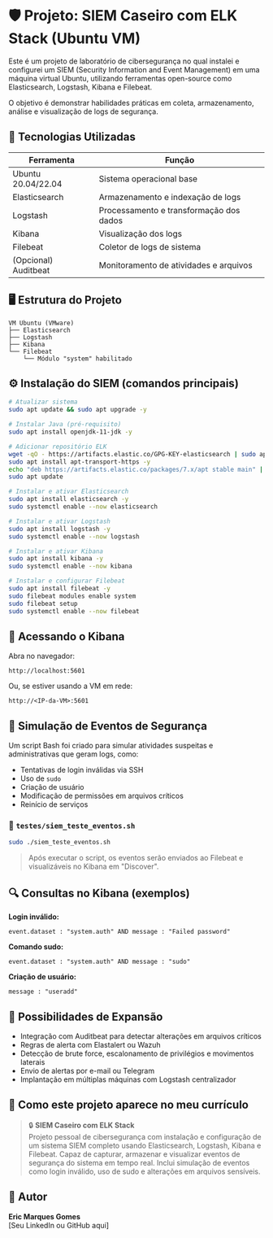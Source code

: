 # 🛡️ Projeto: SIEM Caseiro com ELK Stack (Ubuntu VM)

Este é um projeto de laboratório de cibersegurança no qual instalei e configurei um SIEM (Security Information and Event Management) em uma máquina virtual Ubuntu, utilizando ferramentas open-source como Elasticsearch, Logstash, Kibana e Filebeat.

O objetivo é demonstrar habilidades práticas em coleta, armazenamento, análise e visualização de logs de segurança.

## 🚀 Tecnologias Utilizadas

| Ferramenta      | Função                                  |
|-----------------|------------------------------------------|
| Ubuntu 20.04/22.04 | Sistema operacional base               |
| Elasticsearch   | Armazenamento e indexação de logs        |
| Logstash        | Processamento e transformação dos dados  |
| Kibana          | Visualização dos logs                    |
| Filebeat        | Coletor de logs de sistema               |
| (Opcional) Auditbeat | Monitoramento de atividades e arquivos |

## 🖥️ Estrutura do Projeto

```
VM Ubuntu (VMware)
├── Elasticsearch
├── Logstash
├── Kibana
└── Filebeat
    └── Módulo "system" habilitado
```

## ⚙️ Instalação do SIEM (comandos principais)

```bash
# Atualizar sistema
sudo apt update && sudo apt upgrade -y

# Instalar Java (pré-requisito)
sudo apt install openjdk-11-jdk -y

# Adicionar repositório ELK
wget -qO - https://artifacts.elastic.co/GPG-KEY-elasticsearch | sudo apt-key add -
sudo apt install apt-transport-https -y
echo "deb https://artifacts.elastic.co/packages/7.x/apt stable main" | sudo tee /etc/apt/sources.list.d/elastic-7.x.list
sudo apt update

# Instalar e ativar Elasticsearch
sudo apt install elasticsearch -y
sudo systemctl enable --now elasticsearch

# Instalar e ativar Logstash
sudo apt install logstash -y
sudo systemctl enable --now logstash

# Instalar e ativar Kibana
sudo apt install kibana -y
sudo systemctl enable --now kibana

# Instalar e configurar Filebeat
sudo apt install filebeat -y
sudo filebeat modules enable system
sudo filebeat setup
sudo systemctl enable --now filebeat
```

## 🔎 Acessando o Kibana

Abra no navegador:

```
http://localhost:5601
```

Ou, se estiver usando a VM em rede:

```
http://<IP-da-VM>:5601
```

## 🧪 Simulação de Eventos de Segurança

Um script Bash foi criado para simular atividades suspeitas e administrativas que geram logs, como:

- Tentativas de login inválidas via SSH
- Uso de `sudo`
- Criação de usuário
- Modificação de permissões em arquivos críticos
- Reinício de serviços

### 📂 `testes/siem_teste_eventos.sh`

```bash
sudo ./siem_teste_eventos.sh
```

> Após executar o script, os eventos serão enviados ao Filebeat e visualizáveis no Kibana em "Discover".

## 🔍 Consultas no Kibana (exemplos)

**Login inválido:**
```kibana
event.dataset : "system.auth" AND message : "Failed password"
```

**Comando sudo:**
```kibana
event.dataset : "system.auth" AND message : "sudo"
```

**Criação de usuário:**
```kibana
message : "useradd"
```

## 📌 Possibilidades de Expansão

- Integração com Auditbeat para detectar alterações em arquivos críticos
- Regras de alerta com Elastalert ou Wazuh
- Detecção de brute force, escalonamento de privilégios e movimentos laterais
- Envio de alertas por e-mail ou Telegram
- Implantação em múltiplas máquinas com Logstash centralizador

## 🧾 Como este projeto aparece no meu currículo

> 🔒 **SIEM Caseiro com ELK Stack**  
> Projeto pessoal de cibersegurança com instalação e configuração de um sistema SIEM completo usando Elasticsearch, Logstash, Kibana e Filebeat. Capaz de capturar, armazenar e visualizar eventos de segurança do sistema em tempo real. Inclui simulação de eventos como login inválido, uso de sudo e alterações em arquivos sensíveis.

## 👤 Autor

**Eric Marques Gomes**  
[Seu LinkedIn ou GitHub aqui]
